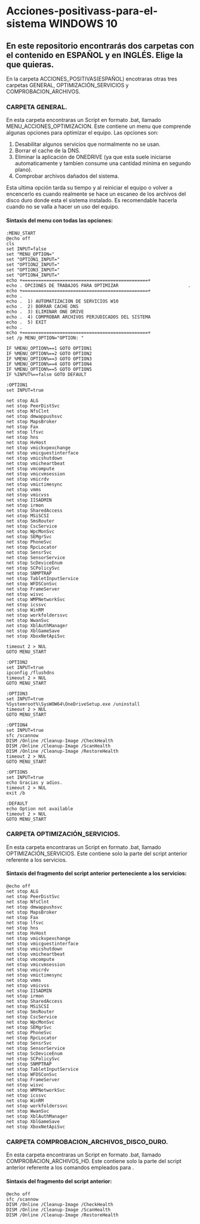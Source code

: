 # Acciones-positivass-para-el-sistema WINDOWS 10
## En este repositorio encontrarás dos carpetas con el contenido en ESPAÑOL y en INGLÉS. Elige la que quieras.

En la carpeta ACCIONES_POSITIVAS(ESPAÑOL) encotraras otras tres carpetas GENERAL, OPTIMIZACIÓN_SERVICIOS y COMPROBACION_ARCHIVOS.


### CARPETA GENERAL.
En esta carpeta encontraras un Script en formato .bat, llamado MENU_ACCIONES_OPTIMIZACION. 
Este contiene un menu que comprende algunas opciones para optimizar el equipo. 
Las opciones son: 
1. Desabilitar algunos servicios que normalmente no se usan.
2. Borrar el cache de la DNS.
3. Eliminar la aplicación de ONEDRIVE (ya que esta suele iniciarse automaticamente y tambien consume una cantidad minima en segundo plano).
4. Comprobar archivos dañados del sistema. 

Esta ultima opción tarda su tiempo y al reiniciar el equipo o volver a encencerlo es cuando realmente se hace un escaneo de los archivos del disco duro donde esta el sistema instalado. Es recomendable hacerla cuando no se valla a hacer un uso del equipo.

#### Sintaxis del menu con todas las opciones:
````
:MENU_START
@echo off
cls
set INPUT=false
set "MENU_OPTION="
set "OPTION1_INPUT="
set "OPTION2_INPUT="
set "OPTION3_INPUT="
set "OPTION4_INPUT="
echo +===============================================+
echo . OPCIONES DE TRABAJOS PARA OPTIMIZAR                          .
echo +===============================================+
echo .                                               
echo .  1) AUTOMATIZACION DE SERVICIOS W10           
echo .  2) BORRAR CACHE DNS                          
echo .  3) ELIMINAR ONE DRIVE                        
echo .  4) COMPROBAR ARCHIVOS PERJUDICADOS DEL SISTEMA    
echo .  5) EXIT                                      
echo .                                               
echo +===============================================+
set /p MENU_OPTION="OPTION: "

IF %MENU_OPTION%==1 GOTO OPTION1
IF %MENU_OPTION%==2 GOTO OPTION2
IF %MENU_OPTION%==3 GOTO OPTION3
IF %MENU_OPTION%==4 GOTO OPTION4
IF %MENU_OPTION%==5 GOTO OPTION5
IF %INPUT%==false GOTO DEFAULT

:OPTION1
set INPUT=true

net stop ALG
net stop PeerDistSvc
net stop NfsClnt
net stop dmwappushsvc
net stop MapsBroker
net stop Fax
net stop lfsvc
net stop hns
net stop HvHost
net stop vmickvpexchange
net stop vmicguestinterface
net stop vmicshutdown
net stop vmicheartbeat
net stop vmcompute
net stop vmicvmsession
net stop vmicrdv
net stop vmictimesync
net stop vmms
net stop vmicvss
net stop IISADMIN
net stop irmon
net stop SharedAccess
net stop MSiSCSI
net stop SmsRouter
net stop CscService
net stop WpcMonSvc
net stop SEMgrSvc
net stop PhoneSvc
net stop RpcLocator
net stop SensrSvc
net stop SensorService
net stop ScDeviceEnum
net stop SCPolicySvc
net stop SNMPTRAP
net stop TabletInputService
net stop WFDSConSvc
net stop FrameServer
net stop wisvc
net stop WMPNetworkSvc
net stop icssvc
net stop WinRM
net stop workfolderssvc
net stop WwanSvc
net stop XblAuthManager
net stop XblGameSave
net stop XboxNetApiSvc

timeout 2 > NUL
GOTO MENU_START

:OPTION2
set INPUT=true
ipconfig /flushdns
timeout 2 > NUL
GOTO MENU_START

:OPTION3
set INPUT=true
%Systemroot%\SysWOW64\OneDriveSetup.exe /uninstall
timeout 2 > NUL
GOTO MENU_START

:OPTION4
set INPUT=true
sfc /scannow
DISM /Online /Cleanup-Image /CheckHealth
DISM /Online /Cleanup-Image /ScanHealth
DISM /Online /Cleanup-Image /RestoreHealth
timeout 2 > NUL
GOTO MENU_START

:OPTION5
set INPUT=true
echo Gracias y adios.
timeout 2 > NUL
exit /b

:DEFAULT
echo Option not available
timeout 2 > NUL
GOTO MENU_START
````

### CARPETA OPTIMIZACIÓN_SERVICIOS.
En esta carpeta encontraras un Script en formato .bat, llamado OPTIMIZACIÓN_SERVICIOS. 
Este contiene solo la parte del script anterior referente a los servicios. 

#### Sintaxis del fragmento del script anterior perteneciente a los servicios:

````
@echo off
net stop ALG
net stop PeerDistSvc
net stop NfsClnt
net stop dmwappushsvc
net stop MapsBroker
net stop Fax
net stop lfsvc
net stop hns
net stop HvHost
net stop vmickvpexchange
net stop vmicguestinterface
net stop vmicshutdown
net stop vmicheartbeat
net stop vmcompute
net stop vmicvmsession
net stop vmicrdv
net stop vmictimesync
net stop vmms
net stop vmicvss
net stop IISADMIN
net stop irmon
net stop SharedAccess
net stop MSiSCSI
net stop SmsRouter
net stop CscService
net stop WpcMonSvc
net stop SEMgrSvc
net stop PhoneSvc
net stop RpcLocator
net stop SensrSvc
net stop SensorService
net stop ScDeviceEnum
net stop SCPolicySvc
net stop SNMPTRAP
net stop TabletInputService
net stop WFDSConSvc
net stop FrameServer
net stop wisvc
net stop WMPNetworkSvc
net stop icssvc
net stop WinRM
net stop workfolderssvc
net stop WwanSvc
net stop XblAuthManager
net stop XblGameSave
net stop XboxNetApiSvc

````

### CARPETA COMPROBACION_ARCHIVOS_DISCO_DURO.
En esta carpeta encontraras un Script en formato .bat, llamado COMPROBACION_ARCHIVOS_HD. 
Este contiene solo la parte del script anterior referente a los comandos empleados para . 

#### Sintaxis del fragmento del script anterior:

````
@echo off
sfc /scannow
DISM /Online /Cleanup-Image /CheckHealth
DISM /Online /Cleanup-Image /ScanHealth
DISM /Online /Cleanup-Image /RestoreHealth
````

